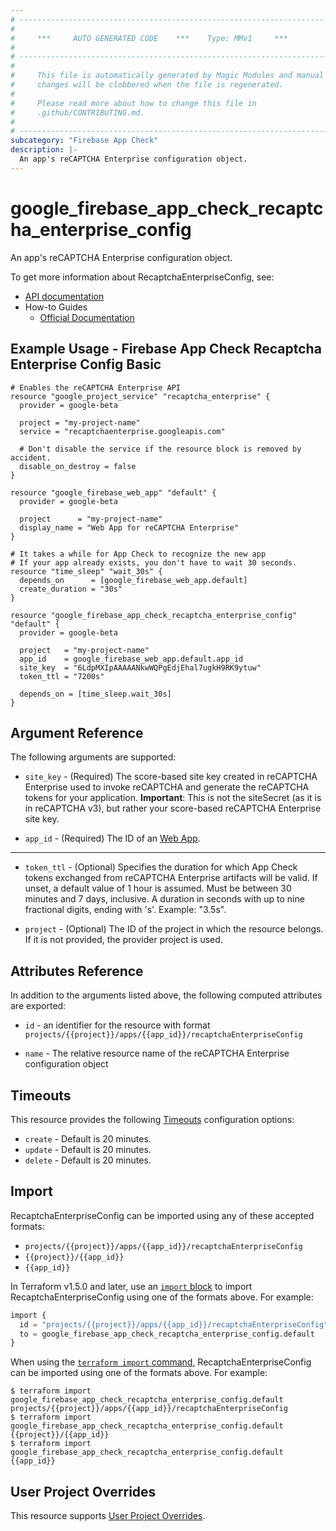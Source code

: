 ```yaml
---
# ----------------------------------------------------------------------------
#
#     ***     AUTO GENERATED CODE    ***    Type: MMv1     ***
#
# ----------------------------------------------------------------------------
#
#     This file is automatically generated by Magic Modules and manual
#     changes will be clobbered when the file is regenerated.
#
#     Please read more about how to change this file in
#     .github/CONTRIBUTING.md.
#
# ----------------------------------------------------------------------------
subcategory: "Firebase App Check"
description: |-
  An app's reCAPTCHA Enterprise configuration object.
---
```


# google_firebase_app_check_recaptcha_enterprise_config

An app's reCAPTCHA Enterprise configuration object.


To get more information about RecaptchaEnterpriseConfig, see:

* [API documentation](https://firebase.google.com/docs/reference/appcheck/rest/v1/projects.apps.recaptchaEnterpriseConfig)
* How-to Guides
    * [Official Documentation](https://firebase.google.com/docs/app-check)

## Example Usage - Firebase App Check Recaptcha Enterprise Config Basic


```hcl
# Enables the reCAPTCHA Enterprise API
resource "google_project_service" "recaptcha_enterprise" {
  provider = google-beta

  project = "my-project-name"
  service = "recaptchaenterprise.googleapis.com"

  # Don't disable the service if the resource block is removed by accident.
  disable_on_destroy = false
}

resource "google_firebase_web_app" "default" {
  provider = google-beta

  project      = "my-project-name"
  display_name = "Web App for reCAPTCHA Enterprise"
}

# It takes a while for App Check to recognize the new app
# If your app already exists, you don't have to wait 30 seconds.
resource "time_sleep" "wait_30s" {
  depends_on      = [google_firebase_web_app.default]
  create_duration = "30s"
}

resource "google_firebase_app_check_recaptcha_enterprise_config" "default" {
  provider = google-beta

  project   = "my-project-name"
  app_id    = google_firebase_web_app.default.app_id
  site_key  = "6LdpMXIpAAAAANkwWQPgEdjEhal7ugkH9RK9ytuw"
  token_ttl = "7200s"

  depends_on = [time_sleep.wait_30s]
}
```

## Argument Reference

The following arguments are supported:


* `site_key` -
  (Required)
  The score-based site key created in reCAPTCHA Enterprise used to invoke reCAPTCHA and generate the reCAPTCHA tokens for your application.
  **Important**: This is not the siteSecret (as it is in reCAPTCHA v3), but rather your score-based reCAPTCHA Enterprise site key.

* `app_id` -
  (Required)
  The ID of an
  [Web App](https://firebase.google.com/docs/reference/firebase-management/rest/v1beta1/projects.webApps#WebApp.FIELDS.app_id).


- - -


* `token_ttl` -
  (Optional)
  Specifies the duration for which App Check tokens exchanged from reCAPTCHA Enterprise artifacts will be valid.
  If unset, a default value of 1 hour is assumed. Must be between 30 minutes and 7 days, inclusive.
  A duration in seconds with up to nine fractional digits, ending with 's'. Example: "3.5s".

* `project` - (Optional) The ID of the project in which the resource belongs.
    If it is not provided, the provider project is used.


## Attributes Reference

In addition to the arguments listed above, the following computed attributes are exported:

* `id` - an identifier for the resource with format `projects/{{project}}/apps/{{app_id}}/recaptchaEnterpriseConfig`

* `name` -
  The relative resource name of the reCAPTCHA Enterprise configuration object


## Timeouts

This resource provides the following
[Timeouts](https://developer.hashicorp.com/terraform/plugin/sdkv2/resources/retries-and-customizable-timeouts) configuration options:

- `create` - Default is 20 minutes.
- `update` - Default is 20 minutes.
- `delete` - Default is 20 minutes.

## Import


RecaptchaEnterpriseConfig can be imported using any of these accepted formats:

* `projects/{{project}}/apps/{{app_id}}/recaptchaEnterpriseConfig`
* `{{project}}/{{app_id}}`
* `{{app_id}}`


In Terraform v1.5.0 and later, use an [`import` block](https://developer.hashicorp.com/terraform/language/import) to import RecaptchaEnterpriseConfig using one of the formats above. For example:

```tf
import {
  id = "projects/{{project}}/apps/{{app_id}}/recaptchaEnterpriseConfig"
  to = google_firebase_app_check_recaptcha_enterprise_config.default
}
```

When using the [`terraform import` command](https://developer.hashicorp.com/terraform/cli/commands/import), RecaptchaEnterpriseConfig can be imported using one of the formats above. For example:

```
$ terraform import google_firebase_app_check_recaptcha_enterprise_config.default projects/{{project}}/apps/{{app_id}}/recaptchaEnterpriseConfig
$ terraform import google_firebase_app_check_recaptcha_enterprise_config.default {{project}}/{{app_id}}
$ terraform import google_firebase_app_check_recaptcha_enterprise_config.default {{app_id}}
```

## User Project Overrides

This resource supports [User Project Overrides](https://registry.terraform.io/providers/hashicorp/google/latest/docs/guides/provider_reference#user_project_override).
